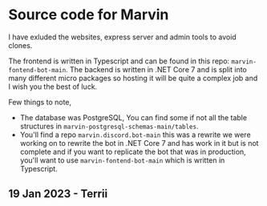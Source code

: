 # Source code for Marvin

I have exluded the websites, express server and admin tools to avoid clones.

The frontend is written in Typescript and can be found in this repo: `marvin-fontend-bot-main`.
The backend is written in .NET Core 7 and is split into many different micro packages so hosting it will be quite a complex job and I wish you the best of luck.

Few things to note,
- The database was PostgreSQL, You can find some if not all the table structures in `marvin-postgresql-schemas-main/tables`.
- You'll find a repo `marvin.discord.bot-main` this was a rewrite we were working on to rewrite the bot in .NET Core 7 and has work in it but is not complete and if you want to replicate the bot that was in production, you'll want to use `marvin-fontend-bot-main` which is written in Typescript.

## 19 Jan 2023 - Terrii